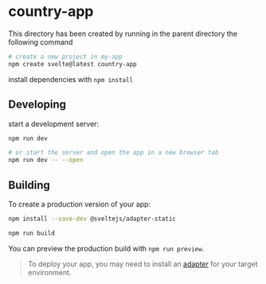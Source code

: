 # country-app

This directory has been created by running in the parent directory the following command

```bash
# create a new project in my-app
npm create svelte@latest country-app
```
install dependencies with `npm install`
## Developing

 start a development server:

```bash
npm run dev

# or start the server and open the app in a new browser tab
npm run dev -- --open
```

## Building

To create a production version of your app:

```bash
npm install --save-dev @sveltejs/adapter-static

npm run build
```

You can preview the production build with `npm run preview`.

> To deploy your app, you may need to install an [adapter](https://kit.svelte.dev/docs/adapters) for your target environment.
